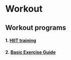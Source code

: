 # Workout
## Workout programs


#### 1. [HIIT training](https://github.com/jamieveenswijk/Workout/blob/master/HIIT.md)
#### 2. [Basic Exercise Guide](https://github.com/jamieveenswijk/Workout/blob/master/Basic-Training-Guide.md)
